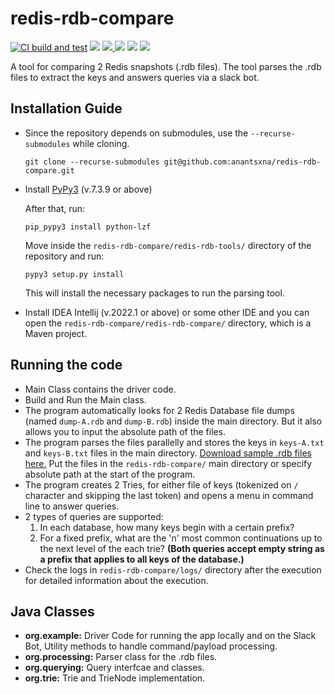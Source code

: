 # redis-rdb-compare

[![CI build and test](https://github.com/anantsxna/redis-rdb-compare/actions/workflows/maven.yml/badge.svg)](https://github.com/anantsxna/redis-rdb-compare/actions/workflows/maven.yml)
<img src="https://img.shields.io/badge/vulnerabilities-0-green">
<a href="https://codecov.io/gh/anantsxna/redis-rdb-compare">
  <img src="https://codecov.io/gh/anantsxna/redis-rdb-compare/branch/main/graph/badge.svg?token=8L10DMFFRI"/>
</a>
<img src="https://img.shields.io/badge/maven-v3.8.1-blue">
<img src="https://img.shields.io/badge/openJDK-18-blue"> 
<img src="https://img.shields.io/badge/PyPy3-v7.3.9-blue">


    

A tool for comparing 2 Redis snapshots (.rdb files). The tool parses the .rdb files to extract the keys and answers queries via a slack bot.

## Installation Guide
- Since the repository depends on submodules, use the `--recurse-submodules` while cloning.
  ```
  git clone --recurse-submodules git@github.com:anantsxna/redis-rdb-compare.git
  ```

- Install [PyPy3](https://www.pypy.org/) (v.7.3.9 or above)

  After that, run:
  ```
  pip_pypy3 install python-lzf
  ```
  
  Move inside the `redis-rdb-compare/redis-rdb-tools/` directory of the repository and run:
  ```
  pypy3 setup.py install
  ```
  This will install the necessary packages to run the parsing tool.
  
- Install IDEA Intellij (v.2022.1 or above) or some other IDE and you can open the `redis-rdb-compare/redis-rdb-compare/` directory, which is a Maven project.


## Running the code
- Main Class contains the driver code. 
- Build and Run the Main class.
- The program automatically looks for 2 Redis Database file dumps (named `dump-A.rdb` and `dump-B.rdb`) inside the main directory. But it also allows you to input the absolute path of the files.
- The program parses the files parallelly and stores the keys in `keys-A.txt` and `keys-B.txt` files in the main directory.
  [Download sample .rdb files here.](https://drive.google.com/drive/folders/1VvFPBn-pJBUBAgcz9VFpQ-sBKCACo5d8?usp=sharing) Put the files in the `redis-rdb-compare/` main directory or specify absolute path at the start of the program.
- The program creates 2 Tries, for either file of keys (tokenized on `/` character and skipping the last token) and opens a menu in command line to answer queries.
- 2 types of queries are supported:
  1. In each database, how many keys begin with a certain prefix? 
  2. For a fixed prefix, what are the 'n' most common continuations up to the next level of the each trie?
  **(Both queries accept empty string as a prefix that applies to all keys of the database.)**
- Check the logs in `redis-rdb-compare/logs/` directory after the execution for detailed information about the execution.

## Java Classes
- **org.example:** Driver Code for running the app locally and on the Slack Bot, Utility methods to handle command/payload processing.
- **org.processing:** Parser class for the .rdb files.
- **org.querying:** Query interfcae and classes. 
- **org.trie:** Trie and TrieNode implementation.


